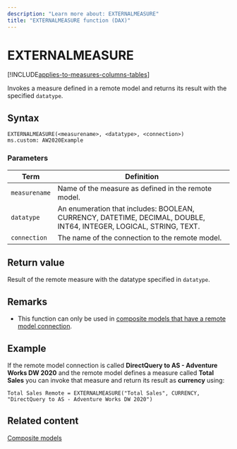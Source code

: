 ```yaml
---
description: "Learn more about: EXTERNALMEASURE"
title: "EXTERNALMEASURE function (DAX)"
---
```

# EXTERNALMEASURE

[!INCLUDE[applies-to-measures-columns-tables](includes/applies-to-measures-columns-tables.md)]

Invokes a measure defined in a remote model and returns its result with the specified `datatype`.

## Syntax

```dax
EXTERNALMEASURE(<measurename>, <datatype>, <connection>)
ms.custom: AW2020Example
```

### Parameters

|Term|Definition|
|--------|--------------|
|`measurename`|Name of the measure as defined in the remote model.|
|`datatype`|An enumeration that includes: BOOLEAN, CURRENCY, DATETIME, DECIMAL, DOUBLE, INT64, INTEGER, LOGICAL, STRING, TEXT.|
|`connection`|The name of the connection to the remote model.|

## Return value

Result of the remote measure with the datatype specified in `datatype`.

## Remarks

- This function can only be used in [composite models that have a remote model connection](/power-bi/transform-model/desktop-composite-models#composite-models-on-power-bi-semantic-models-and-analysis-services).

## Example

If the remote model connection is called **DirectQuery to AS - Adventure Works DW 2020** and the remote model defines a measure called **Total Sales** you can invoke that measure and return its result as **currency** using:

```
Total Sales Remote = EXTERNALMEASURE("Total Sales", CURRENCY, "DirectQuery to AS - Adventure Works DW 2020")
```

## Related content

[Composite models](/power-bi/transform-model/desktop-composite-models)
